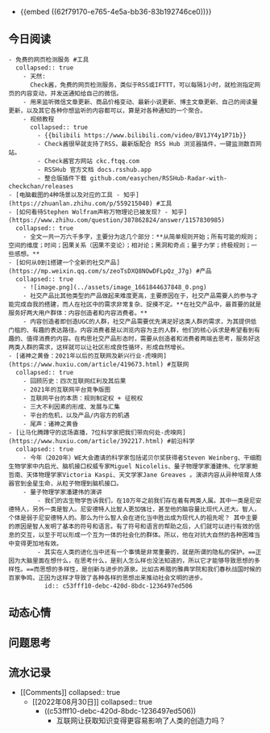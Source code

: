 - {{embed ((62f79170-e765-4e5a-bb36-83b192746ce0))}}
## 今日阅读
	- 免费的网页检测服务 #工具
	  collapsed:: true
		- 天然:
		  Check酱，免费的网页检测服务，类似于RSS或IFTTT，可以每隔1小时，就检测指定网页的内容变动，并发送通知给自己的微信。
		- 用来监听微信文章更新、商品价格变动、最新小说更新、博主文章更新、自己的阅读量更新，以及其它各种你想监听的内容都可以，算是对各种通知的一个聚合。
		- 视频教程
		  collapsed:: true
			- {{bilibili https://www.bilibili.com/video/BV1JY4y1P71b}}
			- Check酱很早就支持了RSS，最新版配合 RSS Hub 浏览器插件，一键监测数百网站。
			- Check酱官方网站 ckc.ftqq.com
			- RSSHub 官方文档 docs.rsshub.app
			- 整合版插件下载 github.com/easychen/RSSHub-Radar-with-checkchan/releases
	- [电脑截图的4种场景以及对应的工具 - 知乎](https://zhuanlan.zhihu.com/p/559215040) #工具
	- [如何看待Stephen Wolfram声称万物理论已被发现? - 知乎](https://www.zhihu.com/question/387862824/answer/1157830985)
	  collapsed:: true
		- 全文一共一万六千多字，主要分为这几个部分：**从简单规则开始；所有可能的规则；空间的维度；时间；因果关系（因果不变论）；相对论；黑洞和奇点；量子力学；终极规则；一些感想。**
	- [如何从0到1搭建一个全新的社交产品](https://mp.weixin.qq.com/s/zeoTsDXQ8NOwDFLpQz_J7g) #产品
	  collapsed:: true
		- ![image.png](../assets/image_1661844637848_0.png)
		- 社交产品比其他类型的产品做起来难度更高，主要原因在于，社交产品需要人的参与才能完成自我的搭建，而人在社区中的需求非常复杂、捉摸不定。**在社交产品中，最首要的就是服务好两大用户群体：内容创造者和内容消费者。**
		- 内容创造者即创造UGC的人群，社交产品需要优先满足好这类人群的需求，为其提供低门槛的、有趣的表达路径。内容消费者是以浏览内容为主的人群，他们的核心诉求是希望看到有趣的、值得消费的内容。在构思社交产品形态时，需要从创造者和消费者两端去思考，服务好这两类人群的需求，这样就可以让社区形成良性循环，形成自然增长。
	- [诸神之黄昏：2021年以后的互联网及新兴行业-虎嗅网](https://www.huxiu.com/article/419673.html) #互联网
	  collapsed:: true
		- 回顾历史：四次互联网红利及其后果
		- 2021年的互联网平台竞争版图
		- 互联网平台的本质：规则制定权 + 征税权
		- 三大不利因素的形成、发展与汇集
		- 平台的危机，以及产品/内容方的机遇
		- 尾声：诸神之黄昏
	- [让马化腾蹲守的这场直播，7位科学家把我们带向何处-虎嗅网](https://www.huxiu.com/article/392217.html) #前沿科学
	  collapsed:: true
		- 今年（2020年）WE大会邀请的科学家包括诺贝尔奖获得者Steven Weinberg、干细胞生物学家中内启光、脑机接口权威专家Miguel Nicolelis、量子物理学家潘建伟、化学家鲍哲南、天体物理学家Victoria Kaspi、天文学家Jane Greaves 。演讲内容从异种培育人体器官到金星生命，从粒子物理到脑机接口。
		- 量子物理学家潘建伟的演讲
			- 我们的古生物学告诉我们，在10万年之前我们存在着有两类人属。其中一类是尼安德特人，另外一类是智人。尼安德特人比智人更加强壮，甚至他的脑容量比现代人还大。智人，个体是弱于尼安德特人的。那么为什么智人会在进化当中胜出成为现代人的祖先呢？ 其中主要的原因是智人发明了基本的符号和语言。有了符号和语言的帮助之后，人们就可以进行有效的信息的交互，以至于可以形成一个互为一体的社会化的群体。所以，他在对抗大自然的各种困难当中变得更加地有效。
			- 其实在人类的进化当中还有一个事情是非常重要的，就是所谓的隐私的保护。==正因为大脑里面在想什么，在思考什么，是别人怎么样也没法知道的，所以它才能够导致思想的多样性。==而思想的多样性，是创新与进步的源泉。比如古希腊的雅典学院和我们春秋战国时候的百家争鸣，正因为这样才导致了各种各样的思想出来推动社会文明的进步。
			  id:: c53fff10-debc-420d-8bdc-1236497ed506
## 动态心情
## 问题思考
## 流水记录
- [[Comments]]
  collapsed:: true
	- [[2022年08月30日]]
	  collapsed:: true
		- ((c53fff10-debc-420d-8bdc-1236497ed506))
			- 互联网让获取知识变得更容易影响了人类的创造力吗？